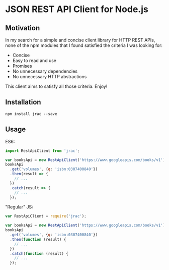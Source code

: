 # JSON REST API Client for Node.js

## Motivation
In my search for a simple and concise client library for HTTP REST APIs, none of the npm modules that I found satisfied the criteria I was looking for:
- Concise
- Easy to read and use
- Promises
- No unnecessary dependencies
- No unnecessary HTTP abstractions

This client aims to satisfy all those criteria. Enjoy!

## Installation
```
npm install jrac --save
```
## Usage
ES6:
```javascript
import RestApiClient from 'jrac';

var booksApi = new RestApiClient('https://www.googleapis.com/books/v1');
booksApi
  .get('volumes', {q: 'isbn:0307400840'})
  .then(result => {
    // ...
  })
  .catch(result => {
    // ...
  });
```
"Regular" JS:
```javascript
var RestApiClient = require('jrac');

var booksApi = new RestApiClient('https://www.googleapis.com/books/v1');
booksApi
  .get('volumes', {q: 'isbn:0307400840'})
  .then(function (result) {
    // ...
  })
  .catch(function (result) {
    // ...
  });
```
